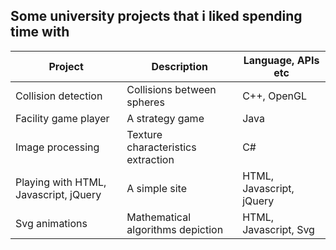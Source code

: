 ## Some university projects that i liked spending time with

|Project | Description | Language, APIs etc |
|--------|-------------|----------|
|Collision detection|Collisions between spheres|C++, OpenGL|
|Facility game player|A strategy game|Java|
|Image processing|Texture characteristics extraction|C#|
|Playing with HTML, Javascript, jQuery|A simple site|HTML, Javascript, jQuery|
|Svg animations|Mathematical algorithms depiction|HTML, Javascript, Svg|
